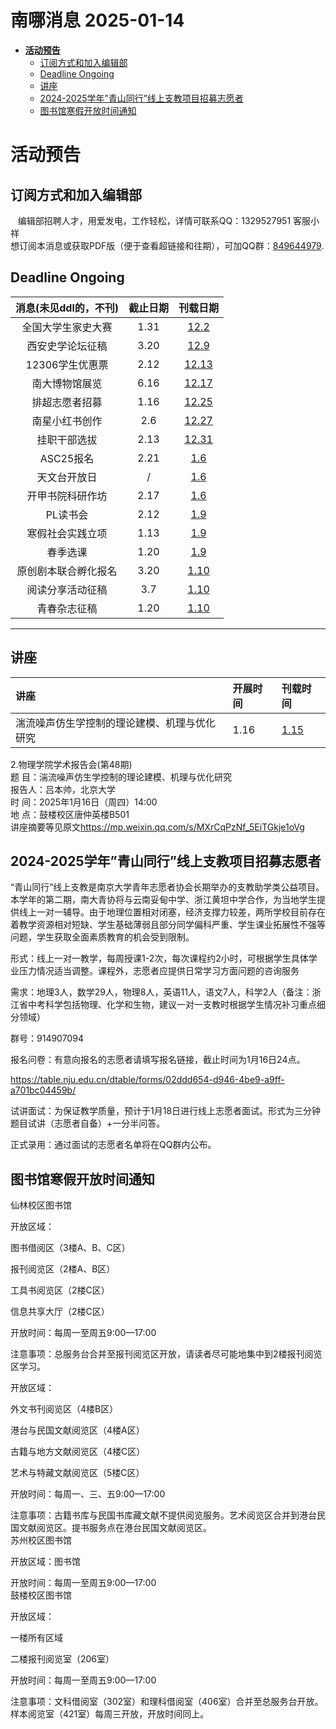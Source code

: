 # 南哪消息 2025-01-14

-   <a href="#活动预告" id="toc-活动预告"><strong>活动预告</strong></a>
    -   <a href="#订阅方式和加入编辑部"
        id="toc-订阅方式和加入编辑部">订阅方式和加入编辑部</a>
    -   <a href="#deadline-ongoing" id="toc-deadline-ongoing">Deadline
        Ongoing</a>
    -   <a href="#讲座" id="toc-讲座">讲座</a>
    -   <a href="#学年青山同行线上支教项目招募志愿者"
        id="toc-学年青山同行线上支教项目招募志愿者">2024-2025学年”青山同行”线上支教项目招募志愿者</a>
    -   <a href="#图书馆寒假开放时间通知"
        id="toc-图书馆寒假开放时间通知">图书馆寒假开放时间通知</a>

# **活动预告**

## 订阅方式和加入编辑部

   编辑部招聘人才，用爱发电，工作轻松，详情可联系QQ：1329527951
客服小祥  
想订阅本消息或获取PDF版（便于查看超链接和往期），可加QQ群：[849644979](https://qm.qq.com/q/VXIW7fgsEe).

## Deadline Ongoing

| 消息(未见ddl的，不刊) | 截止日期 |                      刊载日期                      |
|:---------------------:|:--------:|:--------------------------------------------------:|
|  全国大学生家史大赛   |   1.31   | [12.2](https://nik-nul.github.io/news/2024-12-02)  |
|   西安史学论坛征稿    |   3.20   | [12.9](https://nik-nul.github.io/news/2024-12-09)  |
|    12306学生优惠票    |   2.12   | [12.13](https://nik-nul.github.io/news/2024-12-13) |
|    南大博物馆展览     |   6.16   | [12.17](https://nik-nul.github.io/news/2024-12-17) |
|    排超志愿者招募     |   1.16   | [12.25](https://nik-nul.github.io/news/2024-12-25) |
|    南星小红书创作     |   2.6    | [12.27](https://nik-nul.github.io/news/2024-12-27) |
|     挂职干部选拔      |   2.13   | [12.31](https://nik-nul.github.io/news/2024-12-31) |
|       ASC25报名       |   2.21   |  [1.6](https://nik-nul.github.io/news/2025-01-06)  |
|     天文台开放日      |    /     |  [1.6](https://nik-nul.github.io/news/2025-01-06)  |
|   开甲书院科研作坊    |   2.17   |  [1.6](https://nik-nul.github.io/news/2025-01-06)  |
|       PL读书会        |   2.12   |  [1.9](https://nik-nul.github.io/news/2025-01-09)  |
|   寒假社会实践立项    |   1.13   |  [1.9](https://nik-nul.github.io/news/2025-01-09)  |
|       春季选课        |   1.20   |  [1.9](https://nik-nul.github.io/news/2025-01-09)  |
| 原创剧本联合孵化报名  |   3.20   | [1.10](https://nik-nul.github.io/news/2025-01-10)  |
|   阅读分享活动征稿    |   3.7    | [1.10](https://nik-nul.github.io/news/2025-01-10)  |
|     青春杂志征稿      |   1.20   | [1.10](https://nik-nul.github.io/news/2025-01-10)  |

------------------------------------------------------------------------

## 讲座

| 讲座                                         | 开展时间 | 刊载时间                                          |
|:---------------------------------------------|:---------|:--------------------------------------------------|
| 湍流噪声仿生学控制的理论建模、机理与优化研究 | 1.16     | [1.15](https://nik-nul.github.io/news/2025-01-15) |

2.物理学院学术报告会(第48期)  
题 目：湍流噪声仿生学控制的理论建模、机理与优化研究  
报告人：吕本帅，北京大学  
时 间：2025年1月16日（周四）14:00  
地 点：鼓楼校区唐仲英楼B501  
讲座摘要等见原文<https://mp.weixin.qq.com/s/MXrCqPzNf_5EiTGkje1oVg>  

## 2024-2025学年”青山同行”线上支教项目招募志愿者

“青山同行”线上支教是南京大学青年志愿者协会长期举办的支教助学类公益项目。本学年的第二期，南大青协将与云南妥甸中学、浙江黄坦中学合作，为当地学生提供线上一对一辅导。由于地理位置相对闭塞，经济支撑力较差，两所学校目前存在着教学资源相对短缺、学生基础薄弱且部分同学偏科严重、学生课业拓展性不强等问题，学生获取全面素质教育的机会受到限制。

形式：线上一对一教学，每周授课1-2次，每次课程约2小时，可根据学生具体学业压力情况适当调整。课程外，志愿者应提供日常学习方面问题的咨询服务

需求：地理3人，数学29人，物理8人，英语11人，语文7人，科学2人（备注：浙江省中考科学包括物理、化学和生物，建议一对一支教时根据学生情况补习重点细分领域）

群号：914907094

报名问卷：有意向报名的志愿者请填写报名链接，截止时间为1月16日24点。

<https://table.nju.edu.cn/dtable/forms/02ddd654-d946-4be9-a9ff-a701bc04459b/>

试讲面试：为保证教学质量，预计于1月18日进行线上志愿者面试。形式为三分钟题目试讲（志愿者自备）+一分半问答。

正式录用：通过面试的志愿者名单将在QQ群内公布。

## 图书馆寒假开放时间通知

仙林校区图书馆

开放区域：

图书借阅区（3楼A、B、C区）

报刊阅览区（2楼A、B区）

工具书阅览区（2楼C区）

信息共享大厅（2楼C区）

开放时间：每周一至周五9:00—17:00

注意事项：总服务台合并至报刊阅览区开放，请读者尽可能地集中到2楼报刊阅览区学习。

开放区域：

外文书刊阅览区（4楼B区）

港台与民国文献阅览区（4楼A区）

古籍与地方文献阅览区（4楼C区）

艺术与特藏文献阅览区（5楼C区）

开放时间：每周一、三、五9:00—17:00

注意事项：古籍书库与民国书库藏文献不提供阅览服务。艺术阅览区合并到港台民国文献阅览区。提书服务点在港台民国文献阅览区。  
苏州校区图书馆

开放区域：图书馆

开放时间：每周一至周五9:00—17:00  
鼓楼校区图书馆

开放区域：

一楼所有区域

二楼报刊阅览室（206室）

开放时间：每周一至周五9:00—17:00

注意事项：文科借阅室（302室）和理科借阅室（406室）合并至总服务台开放。样本阅览室（421室）每周三开放，开放时间同上。

